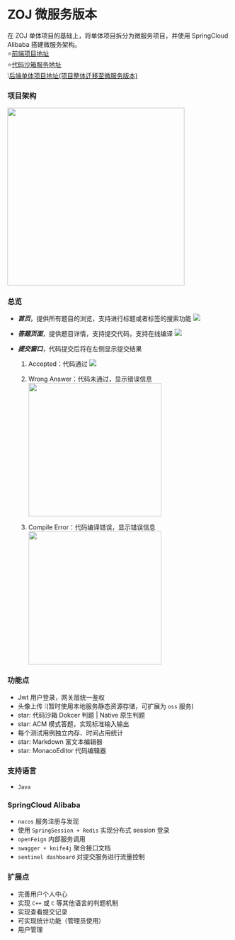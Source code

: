 # ZOJ 微服务版本
 在 ZOJ 单体项目的基础上，将单体项目拆分为微服务项目，并使用 SpringCloud Alibaba 搭建微服务架构。</br>
 :star:[前端项目地址](https://github.com/iZhangJz/zoj-front)</br>
 :star:[代码沙箱服务地址](https://github.com/iZhangJz/code-sand-box)</br>
 :grey_exclamation:[后端单体项目地址(项目整体迁移至微服务版本)](https://github.com/iZhangJz/zoj-back)</br>
 
### 项目架构

<img src="https://github.com/user-attachments/assets/0b98930e-e937-4e4a-af88-9f52a4a73aec" width=400px>


### 总览
- ***首页***，提供所有题目的浏览，支持进行标题或者标签的搜索功能 <img src="https://github.com/user-attachments/assets/b8f0f15b-946c-4f04-a144-e6001ee6c836">

- ***答题页面***，提供题目详情，支持提交代码，支持在线编译 <img src="https://github.com/user-attachments/assets/fb65fdb0-9210-4d71-bf1f-bde43cce29e1">

- ***提交窗口***，代码提交后将在左侧显示提交结果 
  1. Accepted：代码通过 <img src="https://github.com/user-attachments/assets/35144726-5e59-407f-b6ce-9c4447ab6d8d">
 
  2. Wrong Answer：代码未通过，显示错误信息</br> <img src="https://github.com/user-attachments/assets/d8ec5578-086b-495f-9435-602f5a312b75" width=300px>
 
  3. Compile Error：代码编译错误，显示错误信息 </br> <img src="https://github.com/user-attachments/assets/ecaf9e87-6f7b-43a1-9714-47a38ca08a8c" width=300px>

### 功能点
- Jwt 用户登录，网关层统一鉴权
- 头像上传 :grey_exclamation:(暂时使用本地服务静态资源存储，可扩展为 ```oss``` 服务)
- star: 代码沙箱 Dokcer 判题 | Native 原生判题
- star: ACM 模式答题，实现标准输入输出
- 每个测试用例独立内存、时间占用统计
- star: Markdown 富文本编辑器
- star: MonacoEditor 代码编辑器
### 支持语言
- ```Java```

### SpringCloud Alibaba
- ```nacos``` 服务注册与发现
- 使用 ```SpringSession + Redis``` 实现分布式 session 登录
- ```openFeign``` 内部服务调用
- ```swagger + knife4j```  聚合接口文档
- ```sentinel dashboard``` 对提交服务进行流量控制


### 扩展点
- 完善用户个人中心
- 实现 ```C++``` 或 ```C``` 等其他语言的判题机制
- 实现查看提交记录
- 可实现统计功能（管理员使用）
- 用户管理

